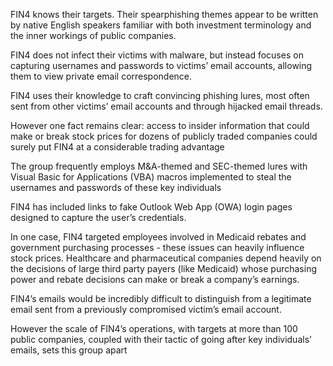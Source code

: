 FIN4 knows their targets. Their spearphishing themes appear to be written by native English speakers familiar with both investment terminology and the inner workings of public companies.

FIN4 does not infect their victims with malware, but instead focuses on capturing
usernames and passwords to victims’ email accounts, allowing them to view private
email correspondence.

FIN4 uses their knowledge to craft convincing phishing lures, most often sent from other victims’ email accounts and through hijacked email threads.

However one fact remains clear: access to insider information that could make or break stock prices for dozens of publicly traded companies could surely put FIN4 at a considerable trading advantage

The group frequently employs M&A-themed and SEC-themed lures with Visual Basic for Applications (VBA) macros implemented to steal the usernames and passwords of these key individuals

FIN4 has included links to fake Outlook Web App (OWA) login pages designed to capture the user’s credentials.

In one case, FIN4 targeted employees involved in Medicaid rebates and government purchasing processes - these issues can heavily influence stock prices. Healthcare and pharmaceutical companies depend heavily on the decisions of large third party
payers (like Medicaid) whose purchasing power and rebate decisions can make or break a company’s earnings.

FIN4’s emails would be incredibly difficult to distinguish from a legitimate email sent
from a previously compromised victim’s email account.

However the scale of FIN4’s operations, with targets at more than 100 public companies, coupled with their tactic of going after key individuals’ emails, sets this group apart

